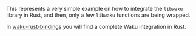 
This represents a very simple example on how to integrate the `libwaku` library in Rust, and then, only a few `libwaku` functions are being wrapped.

In [waku-rust-bindings](https://github.com/waku-org/waku-rust-bindings) you will find a complete Waku integration in Rust.


